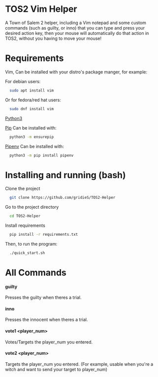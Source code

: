 
# TOS2 Vim Helper

A Town of Salem 2 helper, including a Vim notepad and some custom commands (such as guilty, or inno) that you can type and press your desired action key, then your mouse will automatically do that action in TOS2, without you having to move your mouse!


# Requirements

Vim, Can be installed with your distro's package manger, for example:

For debian users:
```bash
  sudo apt install vim
```

Or for fedora/red hat users:
```bash
  sudo dnf install vim
```

[Python3](https://www.python.org/downloads/) 

[Pip](https://pypi.org/project/pip/)  Can be installed with:
```bash
  python3 -m ensurepip
```
[Pipenv](https://pypi.org/project/pipenv/)  Can be installed with:
```bash
  python3 -m pip install pipenv
```

# Installing and running (bash)

Clone the project 

```bash
  git clone https://github.com/gridieS/TOS2-Helper
```

Go to the project directory

```bash
  cd TOS2-Helper
```

Install requirements
```bash
  pip install -r requirements.txt
```
Then, to run the program:
```bash
  ./quick_start.sh
```
# All Commands

#### guilty 
Presses the guilty when theres a trial.
#### inno 
Presses the innocent when theres a trial.
#### vote1 <player_num> 
Votes/Targets the player_num you entered.
#### vote2 <player_num> 
Targets the player_num you entered. (For example, usable when you're a witch and want to send your target to player_num)

